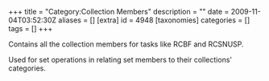 +++
title = "Category:Collection Members"
description = ""
date = 2009-11-04T03:52:30Z
aliases = []
[extra]
id = 4948
[taxonomies]
categories = []
tags = []
+++

Contains all the collection members for tasks like RCBF and RCSNUSP.

Used for set operations in relating set members to their collections' categories.
